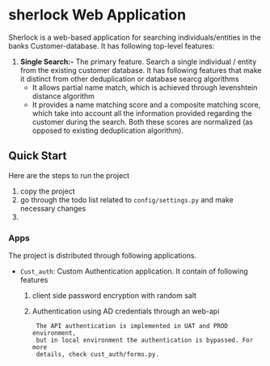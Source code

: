 # sherlock Web Application
Sherlock is a web-based application for searching individuals/entities in the 
banks Customer-database. It has following top-level features:
1. **Single Search:-** The primary feature. Search a single individual / entity
 from the existing customer database. It has following features that make it 
 distinct from other deduplication or database searcg algorithms
    * It allows partial name match, which is achieved through levenshtein 
    distance algorithm
    * It  provides a name matching score and a composite matching score, which 
    take into account all the information provided regarding the customer 
    during the search. Both these scores are normalized (as opposed to existing
     deduplication algorithm). 


## Quick Start
Here are the steps to run the project
1. copy the project
2. go through the todo list related to `config/settings.py` and make necessary changes    
3. 
     
### Apps
The project is distributed through following applications. 
* `Cust_auth`: Custom Authentication application. It contain of following 
features 
    1. client side password encryption with random salt
    2. Authentication using AD credentials through an web-api 
    
            The API authentication is implemented in UAT and PROD environment, 
            but in local environment the authentication is bypassed. For more
            details, check cust_auth/forms.py.
    